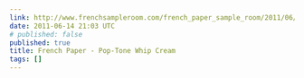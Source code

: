 ```yaml
---
link: http://www.frenchsampleroom.com/french_paper_sample_room/2011/06/french-paper-pop-tone-whip-cream-1.html
date: 2011-06-14 21:03 UTC
# published: false
published: true
title: French Paper - Pop-Tone Whip Cream
tags: []
---
```



